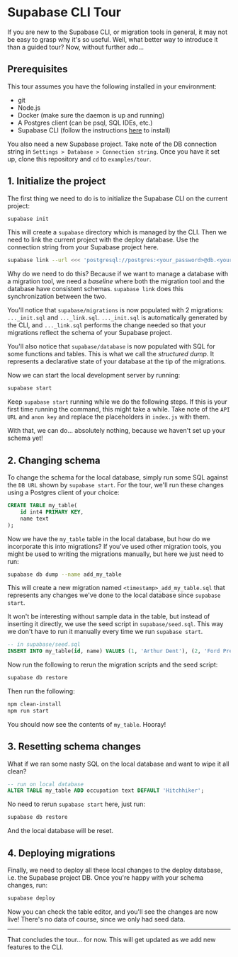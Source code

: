 # Supabase CLI Tour

If you are new to the Supabase CLI, or migration tools in general, it may not be easy to grasp why it's so useful. Well, what better way to introduce it than a guided tour? Now, without further ado...

## Prerequisites

This tour assumes you have the following installed in your environment:

- git
- Node.js
- Docker (make sure the daemon is up and running)
- A Postgres client (can be psql, SQL IDEs, etc.)
- Supabase CLI (follow the instructions [here](https://github.com/supabase/cli/tree/new) to install)

You also need a new Supabase project. Take note of the DB connection string in `Settings > Database > Connection string`. Once you have it set up, clone this repository and `cd` to `examples/tour`.

## 1. Initialize the project

The first thing we need to do is to initialize the Supabase CLI on the current project:

```sh
supabase init
```

This will create a `supabase` directory which is managed by the CLI. Then we need to link the current project with the deploy database. Use the connection string from your Supabase project here.

```sh
supabase link --url <<< 'postgresql://postgres:<your_password>@db.<your_project_ref>.supabase.co:5432/postgres'
```

Why do we need to do this? Because if we want to manage a database with a migration tool, we need a _baseline_ where both the migration tool and the database have consistent schemas. `supabase link` does this synchronization between the two.

You'll notice that `supabase/migrations` is now populated with 2 migrations: `..._init.sql` and `..._link.sql`. `..._init.sql` is automatically generated by the CLI, and `..._link.sql` performs the change needed so that your migrations reflect the schema of your Supabase project.

You'll also notice that `supabase/database` is now populated with SQL for some functions and tables. This is what we call the _structured dump_. It represents a declarative state of your database at the tip of the migrations.

Now we can start the local development server by running:

```sh
supabase start
```

Keep `supabase start` running while we do the following steps. If this is your first time running the command, this might take a while. Take note of the `API URL` and `anon key` and replace the placeholders in `index.js` with them.

With that, we can do... absolutely nothing, because we haven't set up your schema yet!

## 2. Changing schema

To change the schema for the local database, simply run some SQL against the `DB URL` shown by `supabase start`. For the tour, we'll run these changes using a Postgres client of your choice:

```sql
CREATE TABLE my_table(
	id int4 PRIMARY KEY,
	name text
);
```

Now we have the `my_table` table in the local database, but how do we incorporate this into migrations? If you've used other migration tools, you might be used to writing the migrations manually, but here we just need to run:

```sh
supabase db dump --name add_my_table
```

This will create a new migration named `<timestamp>_add_my_table.sql` that represents any changes we've done to the local database since `supabase start`.

It won't be interesting without sample data in the table, but instead of inserting it directly, we use the seed script in `supabase/seed.sql`. This way we don't have to run it manually every time we run `supabase start`.

```sql
-- in supabase/seed.sql
INSERT INTO my_table(id, name) VALUES (1, 'Arthur Dent'), (2, 'Ford Prefect');
```

Now run the following to rerun the migration scripts and the seed script:

```sql
supabase db restore
```

Then run the following:

```sh
npm clean-install
npm run start
```

You should now see the contents of `my_table`. Hooray!

## 3. Resetting schema changes

What if we ran some nasty SQL on the local database and want to wipe it all clean?

```sql
-- run on local database
ALTER TABLE my_table ADD occupation text DEFAULT 'Hitchhiker';
```

No need to rerun `supabase start` here, just run:

```sh
supabase db restore
```

And the local database will be reset.

## 4. Deploying migrations

Finally, we need to deploy all these local changes to the deploy database, i.e. the Supabase project DB. Once you're happy with your schema changes, run:

```sh
supabase deploy
```

Now you can check the table editor, and you'll see the changes are now live! There's no data of course, since we only had seed data.

---

That concludes the tour... for now. This will get updated as we add new features to the CLI.
